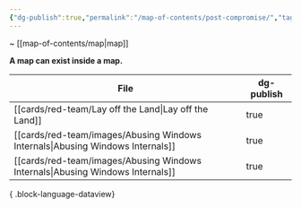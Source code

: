 ```yaml
---
{"dg-publish":true,"permalink":"/map-of-contents/post-compromise/","tags":["map"]}
---
```


~ [[map-of-contents/map\|map]]

**A map can exist inside a map.**

| File                                                                              | dg-publish |
| --------------------------------------------------------------------------------- | ---------- |
| [[cards/red-team/Lay off the Land\|Lay off the Land]]                          | true       |
| [[cards/red-team/images/Abusing Windows Internals\|Abusing Windows Internals]]                       | true       |
| [[cards/red-team/images/Abusing Windows Internals\|Abusing Windows Internals]] | true       |

{ .block-language-dataview}



